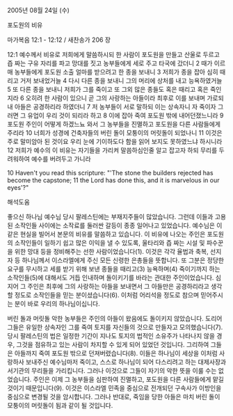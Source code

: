 2005년 08월 24일 (수)

포도원의 비유



마가복음 12:1 - 12:12 / 새찬송가 206 장


12:1 예수께서 비유로 저희에게 말씀하시되 한 사람이 포도원을 만들고 산울로 두르고 즙 짜는 구유 자리를 파고 망대를 짓고 농부들에게 세로 주고 타국에 갔더니 2 때가 이르매 농부들에게 포도원 소출 얼마를 받으려고 한 종을 보내니 3 저희가 종을 잡아 심히 때리고 거저 보내었거늘 4 다시 다른 종을 보내니 그의 머리에 상처를 내고 능욕하였거늘 5 또 다른 종을 보내니 저희가 그를 죽이고 또 그외 많은 종들도 혹은 때리고 혹은 죽인지라 6 오히려 한 사람이 있으니 곧 그의 사랑하는 아들이라 최후로 이를 보내며 가로되 내 아들은 공경하리라 하였더니 7 저 농부들이 서로 말하되 이는 상속자니 자 죽이자 그러면 그 유업이 우리 것이 되리라 하고 8 이에 잡아 죽여 포도원 밖에 내어던졌느니라 9 포도원 주인이 어떻게 하겠느뇨 와서 그 농부들을 진멸하고 포도원을 다른 사람들에게 주리라 10 너희가 성경에 건축자들의 버린 돌이 모퉁이의 머릿돌이 되었나니 11 이것은 주로 말미암아 된 것이요 우리 눈에 기이하도다 함을 읽어 보지도 못하였느냐 하시니라 12 저희가 예수의 이 비유는 자기들을 가리켜 말씀하심인줄 알고 잡고자 하되 무리를 두려워하여 예수를 버려두고 가니라

10 Haven't you read this scripture: "'The stone the builders rejected has become the capstone; 11 the Lord has done this, and it is marvelous in our eyes'?"

해석도움





좋으신 하나님
예수님 당시 팔레스틴에는 부재지주들이 많았습니다. 그런데 이들과 고용된 소작인들 사이에는 소작료를 둘러싼 갈등이 종종 일어나고 있었습니다. 예수님은 이 같은 현실을 빌어서 본문의 비유를 말씀하고 있습니다. 이 비유에 나오는 주인은 포도원의 소작인들이 일하기 쉽고 많은 이익을 낼 수 있도록, 울타리와 즙 짜는 시설 및 파수꾼을 위한 망대 등을 정비해주는 선한 사람이었습니다(1). 이것은 각각 율법과 축복, 선지자 등 하나님께서 이스라엘에게 주신 모든 신령한 은총들을 뜻합니다. 또 그분은 정당한 요구를 무시하고 세를 받기 위해 보낸 종들을 때리고(3) 능욕하며(4) 죽이기까지 하는 소작인들(5)에 대해서도 거듭 인내하며 돌이키기를 바라는 관대한 주인이었습니다. 심지어 그 주인은 최후에 그의 사랑하는 아들을 보내면서 그 아들만은 공경하리라고 생각할 정도로 소작인들을 믿는 분이셨습니다(6). 이처럼 어리석을 정도로 참으며 믿어주시는 분이 바로 우리의 하나님이십니다.

버린 돌과 머릿돌
악한 농부들은 주인의 아들이 왔음에도 돌이키지 않았습니다. 도리어 그들은 유일한 상속자인 그를 죽여 토지를 자신들의 것으로 만들자고 모의했습니다(7). 당시 팔레스틴의 법은 일정한 기간이 지나도 토지의 법적인 소유주가 나타나지 않을 경우, 그것을 점유하고 있는 사람이 차지할 수 있게 되어 있었던 것입니다. 그리하여 그들은 아들까지 죽여 포도원 밖으로 던져버렸습니다(8). 이들은 하나님이 세상을 이처럼 사랑하사 보내주신 예수님마저 죽이고, 스스로 하나님이 되어 다스리려고 하는 대제사장과 서기관의 무리들을 가리킵니다. 그러나 이것으로 그들이 자기의 악한 뜻을 이룰 수는 없었습니다. 주인은 이제 그 농부들을 심판하여 진멸하고, 포도원을 다른 사람들에게 맡길 것이기 때문입니다(9). 이것은 이스라엘 민족을 중심으로 전개되던 구속사가 이방인을 중심으로 변경될 것을 암시합니다. 그러나 반대로, 죽임을 당한 아들은 마치 버린 돌이 모퉁이의 머릿돌이 됨과 같이 될 것입니다.
